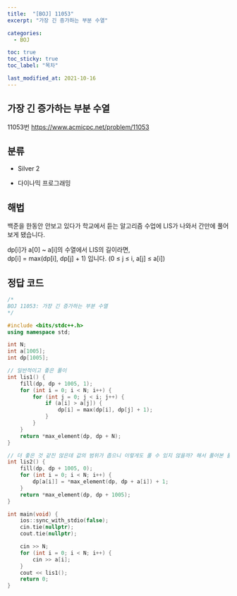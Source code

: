```yaml
---
title:  "[BOJ] 11053"
excerpt: "가장 긴 증가하는 부분 수열"

categories:
  - BOJ

toc: true
toc_sticky: true
toc_label: "목차"

last_modified_at: 2021-10-16
---
```


## 가장 긴 증가하는 부분 수열
11053번 <https://www.acmicpc.net/problem/11053>

## 분류
* Silver 2

* 다이나믹 프로그래밍

## 해법
백준을 한동안 안보고 있다가 학교에서 듣는 알고리즘 수업에 LIS가 나와서 간만에 풀어보게 됐습니다.

dp[i]가 a[0] ~ a[i]의 수열에서 LIS의 길이라면,<br>
dp[i] = max(dp[i], dp[j] + 1) 입니다. (0 ≤ j ≤ i, a[j] ≤ a[i])

## 정답 코드
```cpp
/*
BOJ 11053: 가장 긴 증가하는 부분 수열
*/

#include <bits/stdc++.h>
using namespace std;

int N;
int a[1005];
int dp[1005];

// 일반적이고 좋은 풀이
int lis1() {
    fill(dp, dp + 1005, 1);
    for (int i = 0; i < N; i++) {
        for (int j = 0; j < i; j++) {
            if (a[i] > a[j]) {
                dp[i] = max(dp[i], dp[j] + 1);
            }
        }
    }
    return *max_element(dp, dp + N);
}

// 더 좋은 것 같진 않은데 값의 범위가 좁으니 이렇게도 풀 수 있지 않을까? 해서 풀어본 풀이
int lis2() {
    fill(dp, dp + 1005, 0);
    for (int i = 0; i < N; i++) {
        dp[a[i]] = *max_element(dp, dp + a[i]) + 1;
    }
    return *max_element(dp, dp + 1005);
}

int main(void) {
    ios::sync_with_stdio(false);
    cin.tie(nullptr);
    cout.tie(nullptr);

    cin >> N;
    for (int i = 0; i < N; i++) {
        cin >> a[i];
    }
    cout << lis1();
    return 0;
}
```